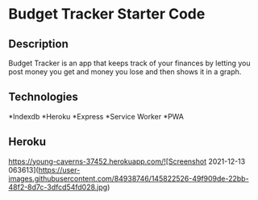 # Budget Tracker Starter Code
## Description
Budget Tracker is an app that keeps track of your finances by letting you post money you get and money you lose and then shows it in a graph.

## Technologies
*Indexdb
*Heroku
*Express
*Service Worker
*PWA

## Heroku
https://young-caverns-37452.herokuapp.com/![Screenshot 2021-12-13 063613](https://user-images.githubusercontent.com/84938746/145822526-49f909de-22bb-48f2-8d7c-3dfcd54fd028.jpg)
